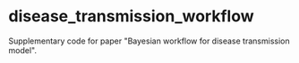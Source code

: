 # disease_transmission_workflow
Supplementary code for paper "Bayesian workflow for disease transmission model".
